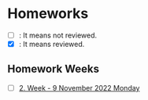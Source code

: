 # Homeworks

- [ ] : It means not reviewed.
- [x] : It means reviewed.

## Homework Weeks
- [ ] [2. Week - 9 November 2022 Monday](Homework1/readme.md)
